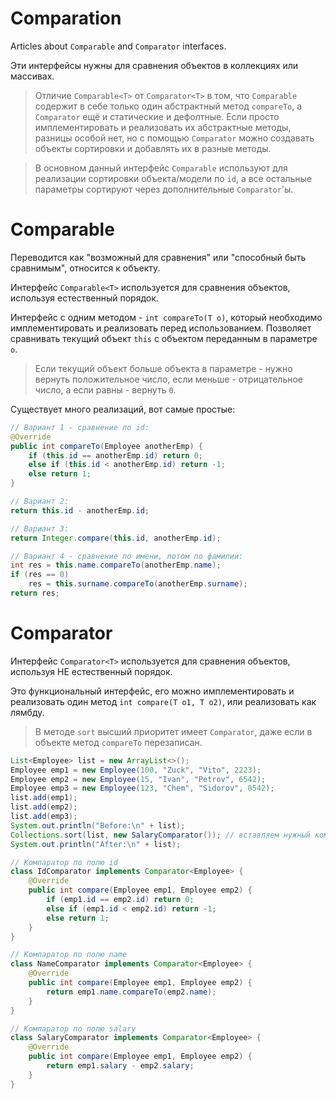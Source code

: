 # Comparation
Articles about `Comparable` and `Comparator` interfaces.

Эти интерфейсы нужны для сравнения объектов в коллекциях или массивах.

> Отличие `Comparable<T>` от `Comparator<T>` в том, что `Comparable` содержит в себе только один абстрактный метод `compareTo`,
> а `Comparator` ещё и статические и дефолтные. Если просто имплементировать и реализовать их абстрактные методы, разницы особой нет,
> но с помощью `Comparator` можно создавать объекты сортировки и добавлять их в разные методы.

> В основном данный интерфейс `Comparable` используют для реализации сортировки объекта/модели по `id`,
> а все остальные параметры сортируют через дополнительные `Comparator`'ы.



# Comparable
Переводится как "возможный для сравнения" или "способный быть сравнимым", относится к объекту.

Интерфейс `Comparable<T>` используется для сравнения объектов, используя естественный порядок.

Интерфейс с одним методом - `int compareTo(T o)`, который необходимо имплементировать и реализовать перед использованием.
Позволяет сравнивать текущий объект `this` с объектом переданным в параметре `o`.

> Если текущий объект больше объекта в параметре - нужно вернуть положительное число, если меньше - отрицательное число, а если равны - вернуть `0`.

Существует много реализаций, вот самые простые: 
```java
// Вариант 1 - сравнение по id:
@Override
public int compareTo(Employee anotherEmp) {
    if (this.id == anotherEmp.id) return 0;
    else if (this.id < anotherEmp.id) return -1;
    else return 1;
}
```
```java
// Вариант 2:
return this.id - anotherEmp.id;
```
```java
// Вариант 3:
return Integer.compare(this.id, anotherEmp.id);
```
```java
// Вариант 4 - сравнение по имени, потом по фамилии:
int res = this.name.compareTo(anotherEmp.name);
if (res == 0)
    res = this.surname.compareTo(anotherEmp.surname);
return res;
```


# Comparator
Интерфейс `Comparator<T>` используется для сравнения объектов, используя НЕ естественный порядок.

Это функциональный интерфейс, его можно имплементировать и реализовать один метод `int compare(T o1, T o2)`, или реализовать как лямбду.

> В методе `sort` высший приоритет имеет `Comparator`, даже если в объекте метод `compareTo` перезаписан.

```java
List<Employee> list = new ArrayList<>();
Employee emp1 = new Employee(100, "Zuck", "Vito", 2223);
Employee emp2 = new Employee(15, "Ivan", "Petrov", 6542);
Employee emp3 = new Employee(123, "Chem", "Sidorov", 8542);
list.add(emp1);
list.add(emp2);
list.add(emp3);
System.out.println("Before:\n" + list);
Collections.sort(list, new SalaryComparator()); // вставляем нужный компаратор 
System.out.println("After:\n" + list);
```
```java
// Компаратор по полю id
class IdComparator implements Comparator<Employee> {
    @Override
    public int compare(Employee emp1, Employee emp2) {
        if (emp1.id == emp2.id) return 0;
        else if (emp1.id < emp2.id) return -1;
        else return 1;
    }
}
```
```java
// Компаратор по полю name
class NameComparator implements Comparator<Employee> {
    @Override
    public int compare(Employee emp1, Employee emp2) {
        return emp1.name.compareTo(emp2.name);
    }
}
```
```java
// Компаратор по полю salary
class SalaryComparator implements Comparator<Employee> {
    @Override
    public int compare(Employee emp1, Employee emp2) {
        return emp1.salary - emp2.salary;
    }
}
```


